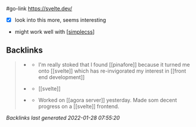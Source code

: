 #go-link https://svelte.dev/

- [x] look into this more, seems interesting
- might work well with [[simplecss]]

[//begin]: # "Autogenerated link references for markdown compatibility"
[simplecss]: simplecss.md "simplecss"
[//end]: # "Autogenerated link references"

## Backlinks

> - [](2021-02-09.md)
>   - I'm really stoked that I found [[pinafore]] because it turned me onto [[svelte]] which has re-invigorated my interest in [[front end development]]
>    
> - [](2021-01-19.md)
>   - [[svelte]]
>    
> - [](2021-02-04.md)
>   - Worked on [[agora server]] yesterday. Made som decent progress on a [[svelte]] frontend.

_Backlinks last generated 2022-01-28 07:55:20_
